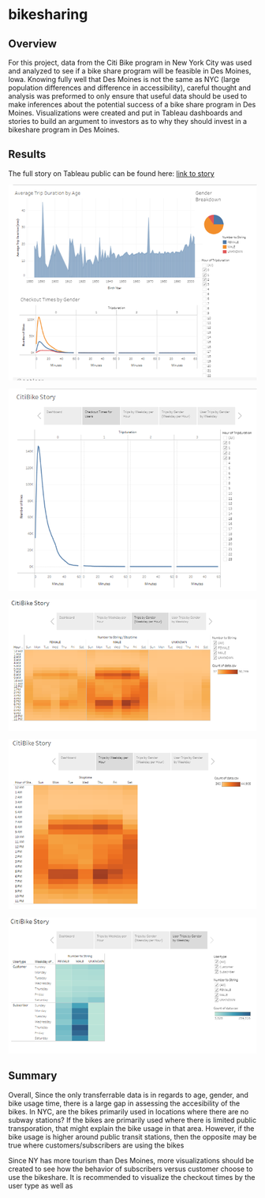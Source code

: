 # bikesharing

## Overview
For this project, data from the Citi Bike program in New York City was used and analyzed to see if a bike share program will be feasible in Des Moines, Iowa. Knowing fully well that Des Moines is not the same as NYC (large population differences and  difference in accessibility), careful thought and analysis was preformed to only ensure that useful data should be used to make inferences about the potential success of a bike share program in Des Moines. Visualizations were created and put in Tableau dashboards and stories to build an argument to investors as to why they should invest in a bikeshare program in Des Moines.   

## Results

The full story on Tableau public can be found here: [link to story](https://public.tableau.com/shared/NF2TX67K3?:display_count=n&:origin=viz_share_link)

![Dashboard](analysis/dashboard.PNG)

![Checkout Times for Users](analysis/TripsByUsers.PNG)

![Trips By Weekday per Hour](analysis/TripsByGender.PNG)

![Trips by Gender (Weekday per Hour)](analysis/TripsByWeekday.PNG)

![User Trips by Gender](analysis/UserTripsByGender.PNG)



## Summary

Overall, 
Since the only transferrable data is in regards to age, gender, and bike usage time, there is a large gap in assessing the accesibility of the bikes. In NYC, are the bikes primarily used in locations where there are no subway stations? If the bikes are primarily used where there is limited public transporation, that might explain the bike usage in that area. However, if the bike usage is higher around public transit stations, then the opposite may be true where customers/subscribers are using the bikes 

Since NY has more tourism than Des Moines, more visualizations should be created to see how the behavior of subscribers versus customer choose to use the bikeshare. It is recommended to visualize the checkout times by the user type as well as 